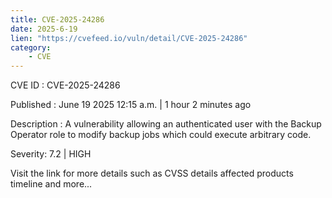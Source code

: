 ```yaml
---
title: CVE-2025-24286
date: 2025-6-19
lien: "https://cvefeed.io/vuln/detail/CVE-2025-24286"
category:
    - CVE
---
```


CVE ID : CVE-2025-24286

Published :  June 19
2025
12:15 a.m. | 1 hour
2 minutes ago

Description : A vulnerability allowing an authenticated user with the Backup Operator role to modify backup jobs
which could execute arbitrary code.

Severity: 7.2 | HIGH

Visit the link for more details
such as CVSS details
affected products
timeline
and more...

